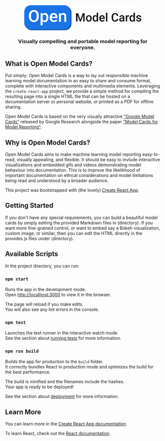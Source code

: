 <p align="center">
    <br>
    <img src="https://raw.githubusercontent.com/ecrows/open-model-cards/master/docs/open_model_cards_logo.png" width="380"/>
    <br>
<p>
<h3 align="center">
<p>Visually compelling and portable model reporting for everyone. 
</h3>
  

## What is Open Model Cards?

Put simply: Open Model Cards is a way to lay out responsible machine learning model documentation in an easy to share and consume format, complete with interactive components and multimedia elements.  Leveraging the `create-react-app` project, we provide a simple method for compiling the resulting page into a single HTML file that can be hosted on a documentation server or personal website, or printed as a PDF for offline sharing.

Open Model Cards is based on the very visually attractive ["Google Model Cards"](https://modelcards.withgoogle.com/model-reports) released by Google Research alongside the paper ["Model Cards for Model Reporting"](https://research.google/pubs/pub48120/).

## Why is Open Model Cards?

Open Model Cards aims to make machine learning model reporting easy-to-read, visually appealing, and flexible.  It should be easy to invlude interactive visualizations and embedded gifs and videos demonstrating model behaviour into documentation.  This is to improve the likelikhood of important documentation on ethical considerations and model limitations being read and understood by a broader audience.

This project was bootstrapped with (the lovely) [Create React App](https://github.com/facebook/create-react-app).

## Getting Started

If you don't have any special requirements, you can build a beautiful model cards by simply editing the provided Markdown files in (directory).  If you want more fine-grained control, or want to embed say a Bokeh visualization, custom image, or similar, then you can edit the HTML directly in the provides js files under (directory).

## Available Scripts

In the project directory, you can run:

### `npm start`

Runs the app in the development mode.<br />
Open [http://localhost:3000](http://localhost:3000) to view it in the browser.

The page will reload if you make edits.<br />
You will also see any lint errors in the console.

### `npm test`

Launches the test runner in the interactive watch mode.<br />
See the section about [running tests](https://facebook.github.io/create-react-app/docs/running-tests) for more information.

### `npm run build`

Builds the app for production to the `build` folder.<br />
It correctly bundles React in production mode and optimizes the build for the best performance.

The build is minified and the filenames include the hashes.<br />
Your app is ready to be deployed!

See the section about [deployment](https://facebook.github.io/create-react-app/docs/deployment) for more information.

## Learn More

You can learn more in the [Create React App documentation](https://facebook.github.io/create-react-app/docs/getting-started).

To learn React, check out the [React documentation](https://reactjs.org/).

